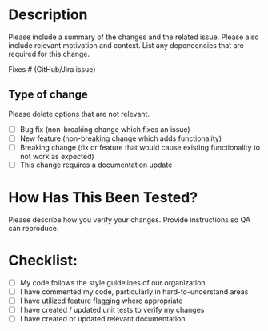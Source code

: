 # Description

Please include a summary of the changes and the related issue. Please also include relevant motivation and context. List any dependencies that are required for this change.

Fixes # (GitHub/Jira issue)

## Type of change

Please delete options that are not relevant.

- [ ] Bug fix (non-breaking change which fixes an issue)
- [ ] New feature (non-breaking change which adds functionality)
- [ ] Breaking change (fix or feature that would cause existing functionality to not work as expected)
- [ ] This change requires a documentation update

# How Has This Been Tested?

Please describe how you verify your changes. Provide instructions so QA can reproduce.

# Checklist:

- [ ] My code follows the style guidelines of our organization
- [ ] I have commented my code, particularly in hard-to-understand areas
- [ ] I have utilized feature flagging where appropriate
- [ ] I have created / updated unit tests to verify my changes
- [ ] I have created or updated relevant documentation
